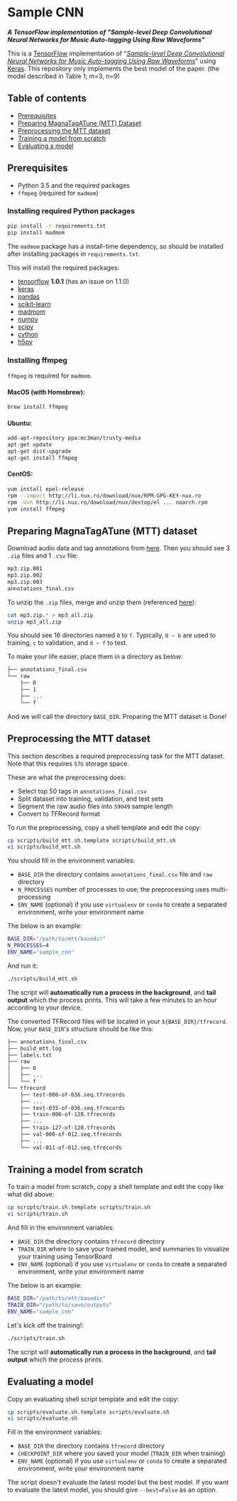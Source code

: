 # Sample CNN
***A TensorFlow implementation of "Sample-level Deep Convolutional
Neural Networks for Music Auto-tagging Using Raw Waveforms"***

This is a [TensorFlow][1] implementation of "[*Sample-level Deep
Convolutional Neural Networks for Music Auto-tagging Using Raw
Waveforms*][10]" using [Keras][11]. This repository only implements the
best model of the paper. (the model described in Table 1; m=3, n=9)


## Table of contents
* [Prerequisites](#prerequisites)
* [Preparing MagnaTagATune (MTT) Dataset](#preparing-mtt)
* [Preprocessing the MTT dataset](#preprocessing)
* [Training a model from scratch](#training)
* [Evaluating a model](#evaluating)


<a name="prerequisites"></a>
## Prerequisites
* Python 3.5 and the required packages
* `ffmpeg` (required for `madmom`)

### Installing required Python packages
```sh
pip install -r requirements.txt
pip install madmom
```
The `madmom` package has a install-time dependency, so should be
installed after installing packages in `requirements.txt`.

This will install the required packages:
* [tensorflow][1] **1.0.1** (has an issue on 1.1.0)
* [keras][11]
* [pandas][2]
* [scikit-learn][3]
* [madmom][4]
* [numpy][5]
* [scipy][6]
* [cython][7]
* [h5py][12]

### Installing ffmpeg
`ffmpeg` is required for `madmom`.

#### MacOS (with Homebrew):
```sh
brew install ffmpeg
```

#### Ubuntu:
```sh
add-apt-repository ppa:mc3man/trusty-media
apt-get update
apt-get dist-upgrade
apt-get install ffmpeg
```

#### CentOS:
```sh
yum install epel-release
rpm --import http://li.nux.ro/download/nux/RPM-GPG-KEY-nux.ro
rpm -Uvh http://li.nux.ro/download/nux/dextop/el ... noarch.rpm
yum install ffmpeg
```


<a name="preparing-mtt"></a>
## Preparing MagnaTagATune (MTT) dataset
Download audio data and tag annotations from [here][8]. Then you should
see 3 `.zip` files and 1 `.csv` file:
```sh
mp3.zip.001
mp3.zip.002
mp3.zip.003
annotations_final.csv
```

To unzip the `.zip` files, merge and unzip them (referenced [here][9]):
 ```sh
 cat mp3.zip.* > mp3_all.zip
 unzip mp3_all.zip
 ```

You should see 16 directories named `0` to `f`. Typically, `0 ~ b` are
used to training, `c` to validation, and `d ~ f` to test.

To make your life easier, place them in a directory as below:
```sh
├── annotations_final.csv
└── raw
    ├── 0
    ├── 1
    ├── ...
    └── f
```

And we will call the directory `BASE_DIR`. Preparing the MTT dataset is Done!


<a name="preprocessing"></a>
## Preprocessing the MTT dataset
This section describes a required preprocessing task for the MTT
dataset. Note that this requires `57G` storage space.

These are what the preprocessing does:
* Select top 50 tags in `annotations_final.csv`
* Split dataset into training, validation, and test sets
* Segment the raw audio files into `59049` sample length
* Convert to TFRecord format

To run the preprocessing, copy a shell template and edit the copy:
```sh
cp scripts/build_mtt.sh.template scripts/build_mtt.sh
vi scripts/build_mtt.sh
```

You should fill in the environment variables:
* `BASE_DIR` the directory contains `annotations_final.csv` file and
  `raw` directory
* `N_PROCESSES` number of processes to use; the preprocessing uses
  multi-processing
* `ENV_NAME` (optional) if you use `virtualenv` or `conda` to create a
  separated environment, write your environment name

The below is an example:
```sh
BASE_DIR="/path/to/mtt/basedir"
N_PROCESSES=4
ENV_NAME="sample_cnn"
```

And run it:
```sh
./scripts/build_mtt.sh
```

The script will **automatically run a process in the background**, and
**tail output** which the process prints. This will take a few minutes
to an hour according to your device.

The converted TFRecord files will be located in your
`${BASE_DIR}/tfrecord`. Now, your `BASE_DIR`'s structure should be like
this:
```sh
├── annotations_final.csv
├── build_mtt.log
├── labels.txt
├── raw
│   ├── 0
│   ├── ...
│   └── f
└── tfrecord
    ├── test-000-of-036.seq.tfrecords
    ├── ...
    ├── test-035-of-036.seq.tfrecords
    ├── train-000-of-128.tfrecords
    ├── ...
    ├── train-127-of-128.tfrecords
    ├── val-000-of-012.seq.tfrecords
    ├── ...
    └── val-011-of-012.seq.tfrecords
```


<a name="training"></a>
## Training a model from scratch
To train a model from scratch, copy a shell template and edit the
copy like what did above:
```sh
cp scripts/train.sh.template scripts/train.sh
vi scripts/train.sh
```

And fill in the environment variables:
* `BASE_DIR` the directory contains `tfrecord` directory
* `TRAIN_DIR` where to save your trained model, and summaries to
  visualize your training using TensorBoard
* `ENV_NAME` (optional) if you use `virtualenv` or `conda` to create a
  separated environment, write your environment name

The below is an example:
```sh
BASE_DIR="/path/to/mtt/basedir"
TRAIN_DIR="/path/to/save/outputs"
ENV_NAME="sample_cnn"
```

Let's kick off the training!:
```sh
./scripts/train.sh
```

The script will **automatically run a process in the background**, and
**tail output** which the process prints.


<a name="evaluating"></a>
## Evaluating a model
Copy an evaluating shell script template and edit the copy:
```sh
cp scripts/evaluate.sh.template scripts/evaluate.sh
vi scripts/evaluate.sh
```

Fill in the environment variables:
* `BASE_DIR` the directory contains `tfrecord` directory
* `CHECKPOINT_DIR` where you saved your model (`TRAIN_DIR` when training)
* `ENV_NAME` (optional) if you use `virtualenv` or `conda` to create a
  separated environment, write your environment name

The script doesn't evaluate the latest model but the best model. If you
want to evaluate the latest model, you should give `--best=False` as an
option.

[1]: https://www.tensorflow.org/
[2]: http://pandas.pydata.org/
[3]: https://www.scipy.org/
[4]: https://madmom.readthedocs.io/en/latest/
[5]: http://www.numpy.org/
[6]: https://www.scipy.org
[7]: http://cython.org/
[8]: http://mirg.city.ac.uk/codeapps/the-magnatagatune-dataset
[9]: https://github.com/keunwoochoi/magnatagatune-list
[10]: https://arxiv.org/abs/1703.01789
[11]: https://keras.io/
[12]: http://www.h5py.org
